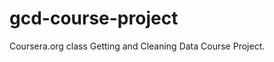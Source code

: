 gcd-course-project
==================

Coursera.org class Getting and Cleaning Data Course Project.
